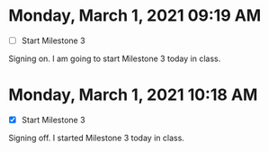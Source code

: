 # Monday, March  1, 2021 09:19 AM
- [ ] Start Milestone 3

Signing on. I am going to start Milestone 3 today in class.

# Monday, March  1, 2021 10:18 AM
- [X] Start Milestone 3

Signing off. I started Milestone 3 today in class.

